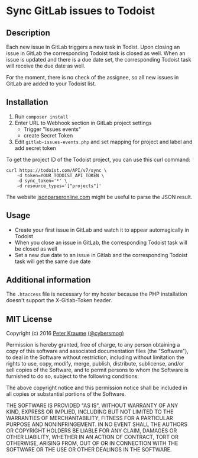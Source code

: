 # Sync GitLab issues to Todoist

## Description

Each new issue in GitLab triggers a new task in Todist. Upon closing an issue in GitLab the corresponding Todoist task is closed as well. When an issue is updated and there is a due date set, the corresponding Todoist task will receive the due date as well.

For the moment, there is no check of the assignee, so all new issues in GitLab are added to your Todoist list.

## Installation

1. Run `composer install`
2. Enter URL to Webhook section in GitLab project settings
   - Trigger "Issues events"
   - create Secret Token
3. Edit `gitlab-issues-events.php` and set mapping for project and label and add secret token

To get the project ID of the Todoist project, you can use this curl command:

```
curl https://todoist.com/API/v7/sync \
    -d token=YOUR_TODOIST_API_TOKEN \
    -d sync_token='*' \
    -d resource_types='["projects"]'
```

The website [jsonparseronline.com](http://jsonparseronline.com/) might be useful to parse the JSON result.

## Usage

- Create your first issue in GitLab and watch it to appear automagically in Todoist
- When you close an issue in GitLab, the corresponding Todoist task will be closed as well
- Set a new due date to an issue in Gitlab and the corresponding Todoist task will get the same due date

## Additional information

The `.htaccess` file is necessary for my hoster because the PHP installation doesn't support the X-Gitlab-Token header.

## MIT License

Copyright (c) 2016 [Peter Kraume](https://github.com/peterkraume) [(@cybersmog)](https://twitter.com/cybersmog)

Permission is hereby granted, free of charge, to any person obtaining a copy
of this software and associated documentation files (the "Software"), to deal
in the Software without restriction, including without limitation the rights
to use, copy, modify, merge, publish, distribute, sublicense, and/or sell
copies of the Software, and to permit persons to whom the Software is
furnished to do so, subject to the following conditions:

The above copyright notice and this permission notice shall be included in all
copies or substantial portions of the Software.

THE SOFTWARE IS PROVIDED "AS IS", WITHOUT WARRANTY OF ANY KIND, EXPRESS OR
IMPLIED, INCLUDING BUT NOT LIMITED TO THE WARRANTIES OF MERCHANTABILITY,
FITNESS FOR A PARTICULAR PURPOSE AND NONINFRINGEMENT. IN NO EVENT SHALL THE
AUTHORS OR COPYRIGHT HOLDERS BE LIABLE FOR ANY CLAIM, DAMAGES OR OTHER
LIABILITY, WHETHER IN AN ACTION OF CONTRACT, TORT OR OTHERWISE, ARISING FROM,
OUT OF OR IN CONNECTION WITH THE SOFTWARE OR THE USE OR OTHER DEALINGS IN THE
SOFTWARE.